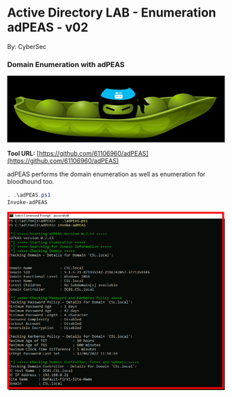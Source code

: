 # Active Directory LAB - Enumeration adPEAS - v02

By: CyberSec

### Domain Enumeration with adPEAS

![Untitled](./ActiveDirectory/enumeration/ADPeas/Active%20Directory%20LAB%20-%20Enumeration%20adPEAS%20-%20v02%20a0dac92fca214d01bb1c10fabdaffca6/Untitled.png)

**Tool URL:** [https://github.com/61106960/adPEAS](https://github.com/61106960/adPEAS)

adPEAS performs the domain enumeration as well as enumeration for bloodhound too.

```powershell
. .\adPEAS.ps1
Invoke-adPEAS
```

![Untitled](./ActiveDirectory/enumeration/ADPeas/Active%20Directory%20LAB%20-%20Enumeration%20adPEAS%20-%20v02%20a0dac92fca214d01bb1c10fabdaffca6/Untitled%201.png)